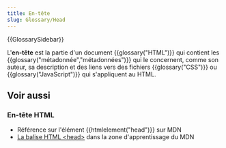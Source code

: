 ```yaml
---
title: En-tête
slug: Glossary/Head
---
```


{{GlossarySidebar}}

L'**en-tête** est la partie d'un document {{glossary("HTML")}} qui contient les {{glossary("métadonnée","métadonnées")}} qui le concernent, comme son auteur, sa description et des liens vers des fichiers {{glossary("CSS")}} ou {{glossary("JavaScript")}} qui s'appliquent au HTML.

## Voir aussi

### En-tête HTML

- Référence sur l'élément {{htmlelement("head")}} sur MDN
- [La balise HTML \<head>](/fr/docs/Learn_web_development/Core/Structuring_content/Webpage_metadata) dans la zone d'apprentissage du MDN
